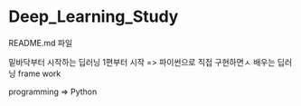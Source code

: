 # Deep_Learning_Study

README.md 파일 

밑바닥부터 시작하는 딥러닝 1편부터 시작 => 파이썬으로 직접 구현하면ㅅ 배우는 딥러닝 frame work

programming => Python

